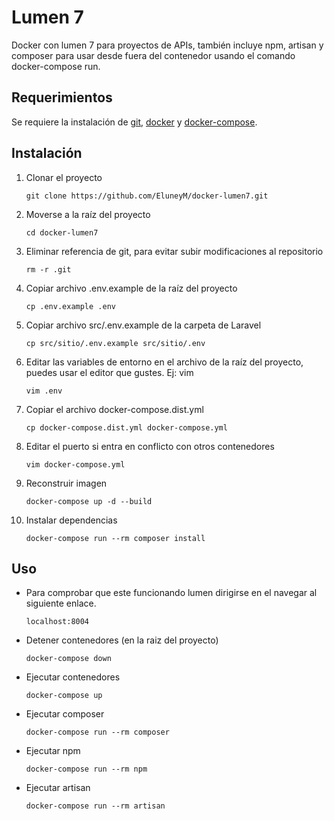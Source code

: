 # Lumen 7

Docker con lumen 7 para proyectos de APIs, también incluye npm, artisan y composer para usar desde fuera del contenedor
usando el comando docker-compose run.

## Requerimientos

Se requiere la instalación de [git](https://git-scm.com/book/en/v2/Getting-Started-Installing-Git), [docker](https://docs.docker.com/engine/install/) y [docker-compose](https://docs.docker.com/compose/install/).

## Instalación


1. Clonar el proyecto

    ```
    git clone https://github.com/EluneyM/docker-lumen7.git
    ```
    
2. Moverse a la raíz del proyecto

    ```
    cd docker-lumen7
    ```

3. Eliminar referencia de git, para evitar subir modificaciones al repositorio

    ```
    rm -r .git
    ```

4. Copiar archivo .env.example de la raíz del proyecto

    ```
    cp .env.example .env
    ```

5. Copiar archivo src/.env.example de la carpeta de Laravel

    ```
    cp src/sitio/.env.example src/sitio/.env
    ```

6. Editar las variables de entorno en el archivo de la raíz del proyecto, puedes usar el editor que gustes. Ej: vim

    ```
    vim .env
    ```

7. Copiar el archivo docker-compose.dist.yml

    ```
    cp docker-compose.dist.yml docker-compose.yml
    ```

8. Editar el puerto si entra en conflicto con otros contenedores

    ```
    vim docker-compose.yml
    ```

9. Reconstruir imagen

    ```
    docker-compose up -d --build
    ```
    
10. Instalar dependencias

    ```
    docker-compose run --rm composer install
    ```


## Uso

* Para comprobar que este funcionando lumen dirigirse en el navegar al siguiente enlace.

    ```
    localhost:8004
    ```

* Detener contenedores (en la raiz del proyecto)

    ```
    docker-compose down
    ```

* Ejecutar contenedores

    ```
    docker-compose up
    ```
* Ejecutar composer

    ```
    docker-compose run --rm composer
    ```

* Ejecutar npm

    ```
    docker-compose run --rm npm
    ```

* Ejecutar artisan

    ```
    docker-compose run --rm artisan
    ```
